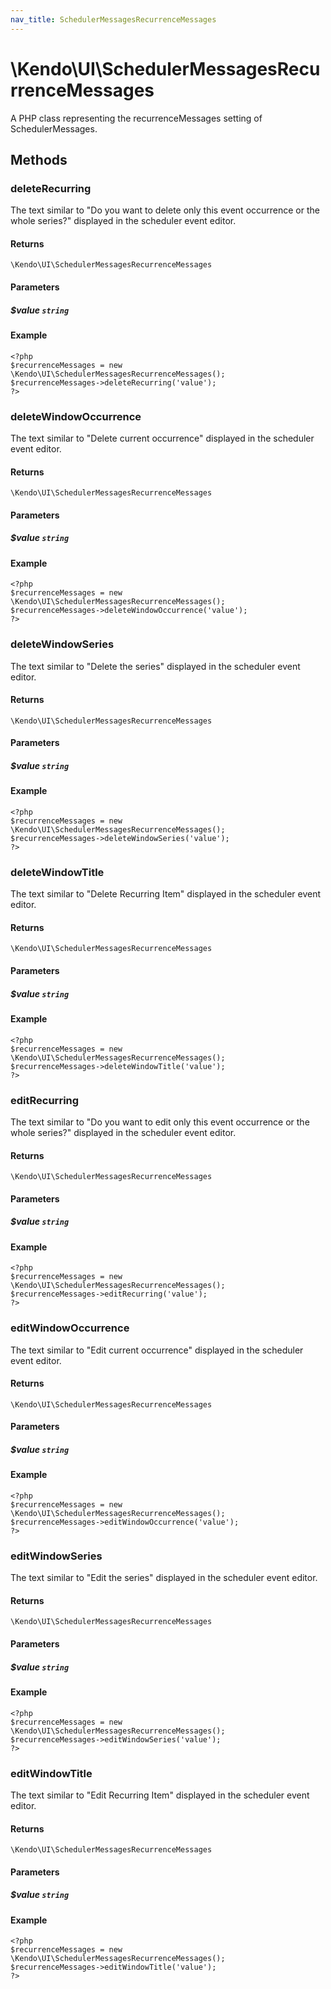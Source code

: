 ```yaml
---
nav_title: SchedulerMessagesRecurrenceMessages
---
```


# \Kendo\UI\SchedulerMessagesRecurrenceMessages

A PHP class representing the recurrenceMessages setting of SchedulerMessages.


## Methods

### deleteRecurring
The text similar to "Do you want to delete only this event occurrence or the whole series?" displayed in the scheduler event editor.

#### Returns
`\Kendo\UI\SchedulerMessagesRecurrenceMessages`

#### Parameters

##### $value `string`



#### Example 
    <?php
    $recurrenceMessages = new \Kendo\UI\SchedulerMessagesRecurrenceMessages();
    $recurrenceMessages->deleteRecurring('value');
    ?>

### deleteWindowOccurrence
The text similar to "Delete current occurrence" displayed in the scheduler event editor.

#### Returns
`\Kendo\UI\SchedulerMessagesRecurrenceMessages`

#### Parameters

##### $value `string`



#### Example 
    <?php
    $recurrenceMessages = new \Kendo\UI\SchedulerMessagesRecurrenceMessages();
    $recurrenceMessages->deleteWindowOccurrence('value');
    ?>

### deleteWindowSeries
The text similar to "Delete the series" displayed in the scheduler event editor.

#### Returns
`\Kendo\UI\SchedulerMessagesRecurrenceMessages`

#### Parameters

##### $value `string`



#### Example 
    <?php
    $recurrenceMessages = new \Kendo\UI\SchedulerMessagesRecurrenceMessages();
    $recurrenceMessages->deleteWindowSeries('value');
    ?>

### deleteWindowTitle
The text similar to "Delete Recurring Item" displayed in the scheduler event editor.

#### Returns
`\Kendo\UI\SchedulerMessagesRecurrenceMessages`

#### Parameters

##### $value `string`



#### Example 
    <?php
    $recurrenceMessages = new \Kendo\UI\SchedulerMessagesRecurrenceMessages();
    $recurrenceMessages->deleteWindowTitle('value');
    ?>

### editRecurring
The text similar to "Do you want to edit only this event occurrence or the whole series?" displayed in the scheduler event editor.

#### Returns
`\Kendo\UI\SchedulerMessagesRecurrenceMessages`

#### Parameters

##### $value `string`



#### Example 
    <?php
    $recurrenceMessages = new \Kendo\UI\SchedulerMessagesRecurrenceMessages();
    $recurrenceMessages->editRecurring('value');
    ?>

### editWindowOccurrence
The text similar to "Edit current occurrence" displayed in the scheduler event editor.

#### Returns
`\Kendo\UI\SchedulerMessagesRecurrenceMessages`

#### Parameters

##### $value `string`



#### Example 
    <?php
    $recurrenceMessages = new \Kendo\UI\SchedulerMessagesRecurrenceMessages();
    $recurrenceMessages->editWindowOccurrence('value');
    ?>

### editWindowSeries
The text similar to "Edit the series" displayed in the scheduler event editor.

#### Returns
`\Kendo\UI\SchedulerMessagesRecurrenceMessages`

#### Parameters

##### $value `string`



#### Example 
    <?php
    $recurrenceMessages = new \Kendo\UI\SchedulerMessagesRecurrenceMessages();
    $recurrenceMessages->editWindowSeries('value');
    ?>

### editWindowTitle
The text similar to "Edit Recurring Item" displayed in the scheduler event editor.

#### Returns
`\Kendo\UI\SchedulerMessagesRecurrenceMessages`

#### Parameters

##### $value `string`



#### Example 
    <?php
    $recurrenceMessages = new \Kendo\UI\SchedulerMessagesRecurrenceMessages();
    $recurrenceMessages->editWindowTitle('value');
    ?>

